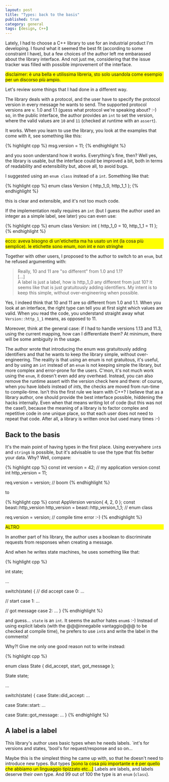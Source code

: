 ```yaml
---
layout: post
title: "Types: back to the basis"
published: true
category: general
tags: [design, C++]
---
```


Lately, I had to choose a C++ library to use for an industrial product I'm developing.
I found what it seemed the best fit (according to some constraint I have), but a few choices of the author
left me embarassed about the library interface. And not just me, considering that the issue tracker
was filled with possible improvement of the interface.

<p style="background-color:yellow;">disclaimer: è una bella e utilissima libreria, sto solo usandola come esempio per un discorso più ampio.</p>

Let's review some things that I had done in a different way.

The library deals with a protocol, and the user have to specify the protocol version in every message
he wants to send. The supported protocol versions are v. 1.0 and 1.1 (guess what protocol we're speaking about? :-)
so, in the public interface, the author provides an `int` to set the version, where the valid values are `10` and `11`
(checked at runtime with an `assert`).

It works. When you learn to use the library, you look at the examples that come with it,
see something like this:

{% highlight cpp %}
msg.version = 11;
{% endhighlight %}

and you soon understand how it works.
Everything's fine, then? Well yes, the library is usable, but the interface could be improved a bit, both
in terms of readability and extensibility but, above all, to avoid bugs.

I suggested using an `enum class` instead of a `int`. Something like that:

{% highlight cpp %}
enum class Version { http_1_0, http_1_1 };
{% endhighlight %}

this is clear and extensible, and it's not too much code.

If the implementation really requires an `int` (but I guess the author used an integer as a simple label, see later)
you can even use:

{% highlight cpp %}
enum class Version: int { http_1_0 = 10, http_1_1 = 11 };
{% endhighlight %}

<p style="background-color:yellow;">ecco: aveva bisogno di un'etichetta ma ha usato un int (la cosa più semplice). le etichette sono enum, non int e non stringhe</p>

Together with other users, I proposed to the author to switch to an `enum`, but he refused argumenting with:

> Really, 10 and 11 are "so different" from 1.0 and 1.1?<br>
> [...]<br>
>  A label is just a label, how is http_1_0 any different from just 10? It seems like that is just gratuitously 
> adding identifiers. My intent is to keep this simple, without over-engineering when possible.

Yes, I indeed think that 10 and 11 are so different from 1.0 and 1.1.
When you look at an interface, the right type can tell you at first sight which values are valid.
When you read the code, you understand straight away what `Version::http_1_1` means, as opposed to 11.

Moreover, think at the general case: if I had to handle versions 1.13 and 11.3, using the current mapping, how can I
differentiate them? At minimum, there will be some ambiguity in the usage.

The author wrote that introducing the enum was gratuitously adding identifiers and that he wants to keep the library simple,
without over-engineering. The reality is that using an enum is not gratuitous, it's useful, and by using
an `int` instead of an `enum` is not keeping simple the library, but more complex and error-prone for the users.
C'mon, it's not much work using the `enum`, it doesn't even add any overhead. Instead, you can also remove the
runtime assert with the version check here and there: of course, when you have *labels* instead of *int*s,
the checks are moved from run-time to compile-time. Isn't this the first rule we learn with C++?
I believe that as a library author, one should provide the best interface possible, hiddening the hacks internally.
Even when that means writing lot of code (but this was not the case!), because the meaning of a library
is to factor complex and repetitive code in one unique place, so that each user does not need to repeat that code.
After all, a library is written once but used many times :-)

## Back to the basis

It's the main point of having types in the first place.
Using everywhere `int`s and `string`s is possible, but it's advisable to use the type that fits better your data.
Why?
Well, compare:

{% highlight cpp %}
const int version = 42; // my application version
const int http_version = 11;

req.version = version; // boom
{% endhighlight %}

to

{% highlight cpp %}
const AppVersion version{ 4, 2, 0 };
const beast::http_version http_version = beast::http_version_1_1; // enum class

req.version = version; // compile time error :-)
{% endhighlight %}


<p style="background-color:yellow;">ALTRO</p>

In another part of his library, the author uses a boolean to discriminate requests from responses when
creating a message.

And when he writes state machines, he uses something like that:

{% highlight cpp %}

int state;

...

switch(state)
{
// did accept
case 0:
    ...

// start
case 1:
    ...

// got message
case 2:
    ...
}
{% endhighlight %}

and guess... `state` is an `int`. It seems the author hates `enum`s :-) Instead of using explicit labels
(with the @@@innegabile vantaggio@@@ to be checked at compile time), he prefers to use `int`s
and write the label in the comments!

Why?! Give me only one good reason not to write instead:

{% highlight cpp %}

enum class State { did_accept, start, got_message };

State state;

...

switch(state)
{
case State::did_accept:
    ...

case State::start:
    ...

case State::got_message:
    ...
}
{% endhighlight %}

## A label is a label
This library's author uses basic types when he needs labels.
`int's for versions and states, 'bool's for request/response and so on...

Maybe this is the simplest thing he came up with, so that he doesn't need to introduce
new types. 
But types <span style="background-color:yellow;">[sono la cosa più importante e è per quello che abbiamo un linguaggio tipizzato etc...]</span>
Labels are labels, and labels deserve their own type. And 99 out of 100 the type
is an `enum` (`class`).
